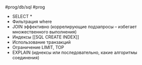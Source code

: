 #prog/db/sql #prog 

- SELECT *
- Фильтрация where
- JOIN эффективно (коррелирующие подзапросы – избегает множественного выполнения)
- Индексы [[SQL CREATE INDEX]]
- Использование транзакций
- Ограничение LIMIT, TOP
- EXPLAIN (иднексы или последовательно, какие алгоритмы соединения)